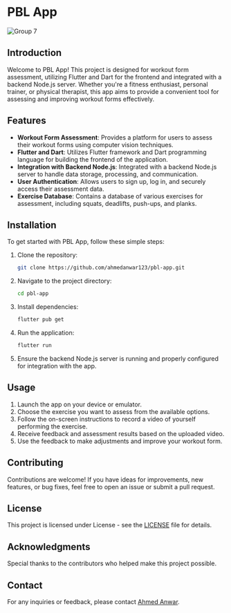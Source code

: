 # PBL App

![Group 7](https://github.com/ahmedanwar123/pbl-app/assets/49812918/842e994f-877e-4eae-98c0-ffe00968bab3)

## Introduction

Welcome to PBL App! This project is designed for workout form assessment, utilizing Flutter and Dart for the frontend and integrated with a backend Node.js server. Whether you're a fitness enthusiast, personal trainer, or physical therapist, this app aims to provide a convenient tool for assessing and improving workout forms effectively.

## Features

- **Workout Form Assessment**: Provides a platform for users to assess their workout forms using computer vision techniques.
- **Flutter and Dart**: Utilizes Flutter framework and Dart programming language for building the frontend of the application.
- **Integration with Backend Node.js**: Integrated with a backend Node.js server to handle data storage, processing, and communication.
- **User Authentication**: Allows users to sign up, log in, and securely access their assessment data.
- **Exercise Database**: Contains a database of various exercises for assessment, including squats, deadlifts, push-ups, and planks.

## Installation

To get started with PBL App, follow these simple steps:

1. Clone the repository:

    ```bash
    git clone https://github.com/ahmedanwar123/pbl-app.git
    ```

2. Navigate to the project directory:

    ```bash
    cd pbl-app
    ```

3. Install dependencies:

    ```bash
    flutter pub get
    ```

4. Run the application:

    ```bash
    flutter run
    ```

5. Ensure the backend Node.js server is running and properly configured for integration with the app.

## Usage

1. Launch the app on your device or emulator.
2. Choose the exercise you want to assess from the available options.
3. Follow the on-screen instructions to record a video of yourself performing the exercise.
4. Receive feedback and assessment results based on the uploaded video.
5. Use the feedback to make adjustments and improve your workout form.

## Contributing

Contributions are welcome! If you have ideas for improvements, new features, or bug fixes, feel free to open an issue or submit a pull request.

## License

This project is licensed under License - see the [LICENSE](https://github.com/ahmedanwar123/pbl-app/blob/main/LICENSE) file for details.

## Acknowledgments

Special thanks to the contributors who helped make this project possible.

## Contact

For any inquiries or feedback, please contact [Ahmed Anwar](mailto:ahmed.anwar2003@gmail.com).
